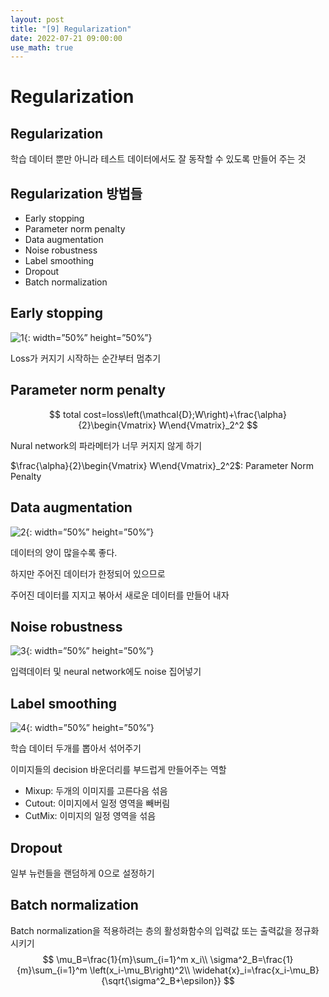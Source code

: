 ```yaml
---
layout: post
title: "[9] Regularization"
date: 2022-07-21 09:00:00
use_math: true
---
```


# Regularization

## Regularization

학습 데이터 뿐만 아니라 테스트 데이터에서도 잘 동작할 수 있도록 만들어 주는 것





## Regularization 방법들

- Early stopping 
- Parameter norm penalty 
- Data augmentation 
- Noise robustness 
- Label smoothing 
- Dropout 
- Batch normalization





## Early stopping 

![1](https://user-images.githubusercontent.com/90087083/180112111-bc1951b9-a188-47f8-9436-df6bc817952f.JPG){: width=”50%” height=”50%”}

Loss가 커지기 시작하는 순간부터 멈추기





## Parameter norm penalty 

$$
total cost=loss\left(\mathcal{D};W\right)+\frac{\alpha}{2}\begin{Vmatrix} W\end{Vmatrix}_2^2
$$

Nural network의 파라메터가 너무 커지지 않게 하기

$\frac{\alpha}{2}\begin{Vmatrix} W\end{Vmatrix}_2^2$: Parameter Norm Penalty





## Data augmentation 

![2](https://user-images.githubusercontent.com/90087083/180112165-4e9ed32a-ec75-4a87-8d1e-6a036757e76d.jpg){: width=”50%” height=”50%”}

데이터의 양이 많을수록 좋다. 

하지만 주어진 데이터가 한정되어 있으므로 

주어진 데이터를 지지고 볶아서 새로운 데이터를 만들어 내자





## Noise robustness 

![3](https://user-images.githubusercontent.com/90087083/180112209-3d4e0371-633f-4e37-b397-8ef3cb0f0250.png){: width=”50%” height=”50%”}

입력데이터 및 neural network에도 noise 집어넣기





## Label smoothing 

![4](https://user-images.githubusercontent.com/90087083/180112256-1890a232-3625-4845-9bde-d4e42ee98edd.png){: width=”50%” height=”50%”}

학습 데이터 두개를 뽑아서 섞어주기

이미지들의 decision 바운더리를 부드럽게 만들어주는 역할



- Mixup: 두개의 이미지를 고른다음 섞음
- Cutout: 이미지에서 일정 영역을 빼버림
- CutMix: 이미지의 일정 영역을 섞음





## Dropout 

일부 뉴런들을 랜덤하게 0으로 설정하기





## Batch normalization

Batch normalization을 적용하려는 층의  활성화함수의 입력값 또는 출력값을 정규화 시키기
$$
\mu_B=\frac{1}{m}\sum_{i=1}^m x_i\\
\sigma^2_B=\frac{1}{m}\sum_{i=1}^m \left(x_i-\mu_B\right)^2\\
\widehat{x}_i=\frac{x_i-\mu_B}{\sqrt{\sigma^2_B+\epsilon}}
$$
